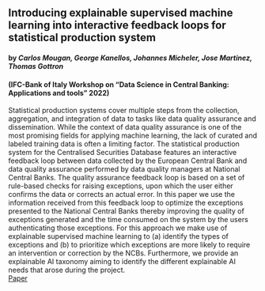 ## Introducing explainable supervised machine learning into interactive feedback loops for statistical production system
#### by _Carlos Mougan, George Kanellos, Johannes Micheler, Jose Martinez, Thomas Gottron_ 
#### (IFC-Bank of Italy Workshop on “Data Science in Central Banking: Applications and tools” 2022)
Statistical production systems cover multiple steps from the collection, aggregation, and integration of data to tasks like data quality assurance and dissemination. While the context of data quality assurance is one of the most promising fields for applying machine learning, the lack of curated and labeled training data is often a limiting factor.
The statistical production system for the Centralised Securities Database features an interactive feedback loop between data collected by the European Central Bank and data quality assurance performed by data quality managers at National Central Banks. The quality assurance feedback loop is based on a set of rule-based checks for raising exceptions, upon which the user either confirms the data or corrects an actual error.
In this paper we use the information received from this feedback loop to optimize the exceptions presented to the National Central Banks thereby improving the quality of exceptions generated and the time consumed on the system by the users authenticating those exceptions. For this approach we make use of explainable supervised machine learning to (a) identify the types of exceptions and (b) to prioritize which exceptions are more likely to require an intervention or correction by the NCBs. Furthermore, we provide an explainable AI taxonomy aiming to identify the different explainable AI needs that arose during the project.
\
[Paper](https://github.com/nobias-project/Publications/blob/main/mougan2022introducing.pdf)
